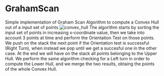 # GrahamScan
Simple implementation of Graham Scan Algorithm to compute a Convex Hull out of a input set of points
![convex_hull](https://user-images.githubusercontent.com/77103965/168420504-69a1d171-ee69-4f8b-8cb2-d9e05b2e247f.png)
The algorithm starts by sorting the input set of points in increasing x-coordinate value, then we take into account 3 points at time and perform the Orientation Test on those points.
We push on the stack the next point if the Orientation test is successful (Right Turn), when instead we pop until we get a succesful one in the other case.
At the end we will have on the stack all points belonging to the Upper Hull.
We perform the same algorithm checking for a Left turn in order to compute the Lower Hull, and we merge the two results, obtaing the points of the whole Convex Hull.
